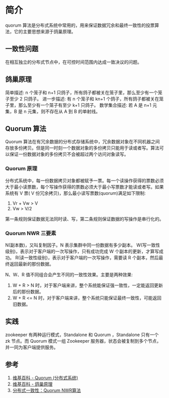 # 简介
quorum 算法是分布式系统中常用的，用来保证数据冗余和最终一致性的投票算法，它的主要思想来源于鸽巢原理。

## 一致性问题
在相互独立的分布式节点中，在可控时间范围内达成一致决议的问题。

## 鸽巢原理
简单描述: n 个笼子和 n+1 只鸽子，所有鸽子都被关在笼子里，那么至少有一个笼子至少 2 只鸽子。
进一步描述: 有 n 个笼子和 kn+1 个鸽子，所有鸽子都被关在笼子里，那么至少有一个笼子有至少 k+1 只鸽子。
数学集合描述: 若 A 是 n+1 元集，B 是 n 元集，则不存在从 A 到 B 的单射线。

## Quorum 算法
Quorum 算法在有冗余数据的分布式存储系统中，冗余数据对象在不同机器之间存放多份拷贝。但是同一时刻一个数据对象的多份拷贝只能用于读或者写。算法可以保证一份数据对象的多份拷贝不会被超过两个访问对象读写。

### Quorum 原理
分布式系统中，每一份数据拷贝对象都被赋予一票。每一个读操作获得的票数必须大于最小读票数，每个写操作获得的票数必须大于最小写票数才能读或者写。如果系统有 V 票( V 份冗余拷贝)，那么最小读写票数(quorum)满足如下限制:
1. Vr + Vw > V
2. Vw > V/2

第一条规则保证数据无法同时读、写，第二条规则保证数据的写操作是串行化的。

### Quorum NWR 三要素
N(副本数)，又叫复制因子。N 表示集群中同一份数据有多少副本。
W(写一致性级别)，表示对于客户端的一次写操作，只有成功完成 W 个副本的更新，才算写成功。
R(读一致性级别)，表示对于客户端的一次写操作，需要读 R 个副本，然后最终返回最新的那份数据。

N、W、R 值不同组合会产生不同的一致性效果。主要是两种效果:
1. W + R > N 时，对于客户端来讲，整个系统能保证强一致性，一定能返回更新后的那份数据。
2. W + R <= N 时，对于客户端来讲，整个系统只能保证最终一致性，可能返回旧数据。

## 实践
zookeeper 有两种运行模式，Standalone 和 Quorum ，Standalone 只有一个 zk 节点。而 Quorum 模式一组 Zookeeper 服务器，状态会被复制到多个节点，并一同为客户端提供服务。


## 参考
1. [维基百科 - Quorum (分布式系统)](https://zh.wikipedia.org/wiki/Quorum_(%E5%88%86%E5%B8%83%E5%BC%8F%E7%B3%BB%E7%BB%9F))
2. [维基百科 - 鸽巢原理](https://zh.wikipedia.org/wiki/%E9%B4%BF%E5%B7%A2%E5%8E%9F%E7%90%86)
3. [分布式一致性：Quorum NWR算法](http://mstacks.com/129/1395.html#content1395)